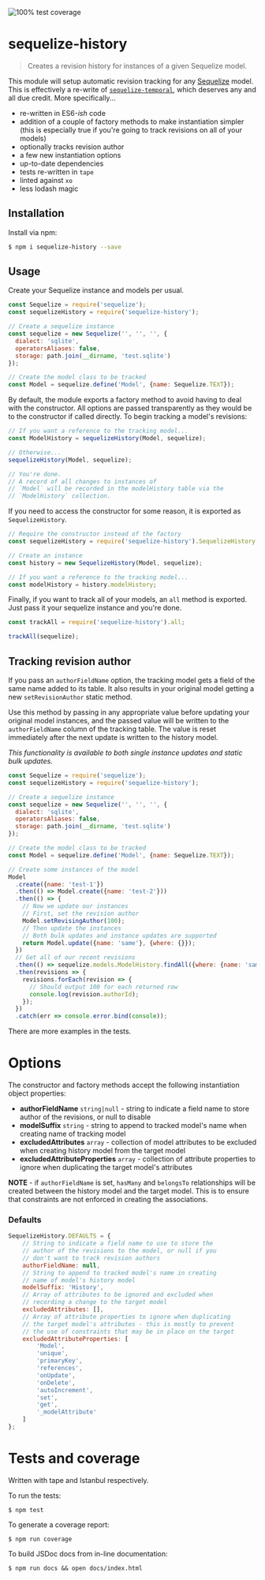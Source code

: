 ![100% test coverage](https://img.shields.io/badge/coverage-100%25-brightgreen.svg)

# sequelize-history
> Creates a revision history for instances of a given Sequelize model.

This module will setup automatic revision tracking for any [Sequelize](https://github.com/sequelize/sequelize) model.
This is effectively a re-write of [`sequelize-temporal`](https://github.com/bonaval/sequelize-temporal), which deserves any and all due credit.
More specifically...

- re-written in ES6-_ish_ code
- addition of a couple of factory methods to make instantiation simpler (this is especially true if you're going to track revisions on all of your models)
- optionally tracks revision author
- a few new instantiation options
- up-to-date dependencies
- tests re-written in `tape`
- linted against `xo`
- less lodash magic

## Installation
Install via npm:

```sh
$ npm i sequelize-history --save
```

## Usage
Create your Sequelize instance and models per usual.

```js
const Sequelize = require('sequelize');
const sequelizeHistory = require('sequelize-history');

// Create a sequelize instance
const sequelize = new Sequelize('', '', '', {
  dialect: 'sqlite',
  operatorsAliases: false,
  storage: path.join(__dirname, 'test.sqlite')
});

// Create the model class to be tracked
const Model = sequelize.define('Model', {name: Sequelize.TEXT});
```

By default, the module exports a factory method to avoid having to deal with the constructor.
All options are passed transparently as they would be to the constructor if called directly.
To begin tracking a model's revisions:

```js
// If you want a reference to the tracking model...
const ModelHistory = sequelizeHistory(Model, sequelize);

// Otherwise...
sequelizeHistory(Model, sequelize);

// You're done. 
// A record of all changes to instances of 
// `Model` will be recorded in the modelHistory table via the
// `ModelHistory` collection.
```

If you need to access the constructor for some reason, it is exported as `SequelizeHistory`.

```js
// Require the constructor instead of the factory
const sequelizeHistory = require('sequelize-history').SequelizeHistory;

// Create an instance
const history = new SequelizeHistory(Model, sequelize);

// If you want a reference to the tracking model...
const modelHistory = history.modelHistory;
```

Finally, if you want to track all of your models, an `all` method is exported.
Just pass it your sequelize instance and you're done.

```js
const trackAll = require('sequelize-history').all;

trackAll(sequelize);
```

## Tracking revision author
If you pass an `authorFieldName` option, the tracking model gets a field of the same name added to its table.
It also results in your original model getting a new `setRevisionAuthor` static method.

Use this method by passing in any appropriate value before updating your original model instances, and the passed value will be written to the `authorFieldName` column of the tracking table.
The value is reset immediately after the next update is written to the history model.

_This functionality is available to both single instance updates and static bulk updates._

```js
const Sequelize = require('sequelize');
const sequelizeHistory = require('sequelize-history');

// Create a sequelize instance
const sequelize = new Sequelize('', '', '', {
  dialect: 'sqlite',
  operatorsAliases: false,
  storage: path.join(__dirname, 'test.sqlite')
});

// Create the model class to be tracked
const Model = sequelize.define('Model', {name: Sequelize.TEXT});

// Create some instances of the model
Model
  .create({name: 'test-1'})
  .then(() => Model.create({name: 'test-2'}))
  .then(() => {
    // Now we update our instances
    // First, set the revision author
    Model.setRevisingAuthor(100);
    // Then update the instances
    // Both bulk updates and instance updates are supported
    return Model.update({name: 'same'}, {where: {}});
  })
  // Get all of our recent revisions
  .then(() => sequelize.models.ModelHistory.findAll({where: {name: 'same'}}))
  .then(revisions => {
    revisions.forEach(revision => {
      // Should output 100 for each returned row
      console.log(revision.authorId);
    });
  })
  .catch(err => console.error.bind(console));
```

There are more examples in the tests.


# Options
The constructor and factory methods accept the following instantiation object properties:
- **authorFieldName** `string|null` - string to indicate a field name to store author of the revisions, or null to disable
- **modelSuffix** `string` - string to append to tracked model's name when creating name of tracking model
- **excludedAttributes** `array` - collection of model attributes to be excluded when creating history model from the target model
- **excludedAttributeProperties** `array` - collection of attribute properties to ignore when duplicating the target model's attributes

**NOTE** - if `authorFieldName` is set, `hasMany` and `belongsTo` relationships will be created between the history model and the target model.
This is to ensure that constraints are not enforced in creating the associations.

### Defaults

```js
SequelizeHistory.DEFAULTS = {
    // String to indicate a field name to use to store the
    // author of the revisions to the model, or null if you
    // don't want to track revision authors
    authorFieldName: null,
    // String to append to tracked model's name in creating
    // name of model's history model
    modelSuffix: 'History',
    // Array of attributes to be ignored and excluded when
    // recording a change to the target model
    excludedAttributes: [],
    // Array of attribute properties to ignore when duplicating
    // the target model's attributes - this is mostly to prevent
    // the use of constraints that may be in place on the target
    excludedAttributeProperties: [
        'Model',
        'unique',
        'primaryKey',
        'references',
        'onUpdate',
        'onDelete',
        'autoIncrement',
        'set',
        'get',
        '_modelAttribute'
    ]
};
```

# Tests and coverage
Written with tape and Istanbul respectively.

To run the tests:
```
$ npm test
```

To generate a coverage report:
```
$ npm run coverage
```

To build JSDoc docs from in-line documentation:
```
$ npm run docs && open docs/index.html
```
